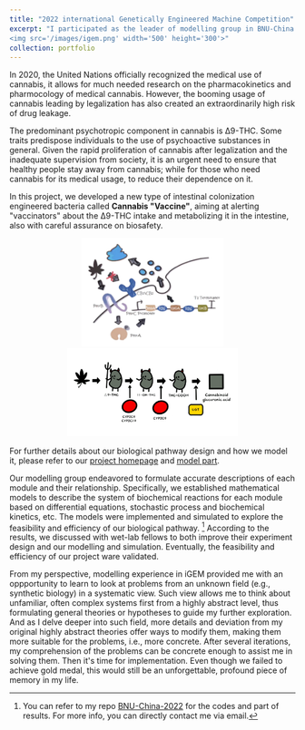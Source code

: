 ```yaml
---
title: "2022 international Genetically Engineered Machine Competition"
excerpt: "I participated as the leader of modelling group in BNU-China 2022, and we won silver medal finally.<br/>
<img src='/images/igem.png' width='500' height='300'>"
collection: portfolio
---
```


In 2020, the United Nations officially recognized the medical use of cannabis, it allows for much needed research on the pharmacokinetics and pharmocology of medical cannabis. However, the booming usage of cannabis leading by legalization has also created an extraordinarily high risk of drug leakage.

The predominant psychotropic component in cannabis is Δ9-THC. Some traits predispose individuals to the use of psychoactive substances in general. Given the rapid proliferation of cannabis after legalization and the inadequate supervision from society, it is an urgent need to ensure that healthy people stay away from cannabis; while for those who need cannabis for its medical usage, to reduce their dependence on it.

In this project, we developed a new type of intestinal colonization engineered bacteria called **Cannabis "Vaccine"**, aiming at alerting "vaccinators" about the Δ9-THC intake and metabolizing it in the intestine, also with careful assurance on biosafety.

<!-- ![Pathway for Δ9-THC detecting](images/../../images/igem-pathway1.png)
![Pathway for Δ9-THC degrading](images/../../images/igem-pathway2.png) -->
<center class='half'>
    <img src='/images/igem-pathway1.png' width='250' alt='Pathway for Δ9-THC detecting'><img src='/images/igem-pathway2.png' width='300' alt='Pathway for Δ9-THC degrading'>
</center>

For further details about our biological pathway design and how we model it, please refer to our [project homepage](https://2022.igem.wiki/bnu-china/) and [model part](https://2022.igem.wiki/bnu-china/model).

Our modelling group endeavored to formulate accurate descriptions of each module and their relationship. Specifically, we established mathematical models to describe the system of biochemical reactions for each module based on differential equations, stochastic process and biochemical kinetics, etc. The models were implemented and simulated to explore the feasibility and efficiency of our biological pathway. [^1] According to the results, we discussed with wet-lab fellows to both improve their experiment design and our modelling and simulation. Eventually, the feasibility and efficiency of our project ware validated.

From my perspective, modelling experience in iGEM provided me with an oppportunity to learn to look at problems from an unknown field (e.g., synthetic biology) in a systematic view. Such view allows me to think about unfamiliar, often complex systems first from a highly abstract level, thus formulating general theories or hypotheses to guide my further exploration. And as I delve deeper into such field, more details and deviation from my original highly abstract theories offer ways to modify them, making them more suitable for the problems, i.e., more concrete. After several iterations, my comprehension of the problems can be concrete enough to assist me in solving them. Then it's time for implementation. Even though we failed to achieve gold medal, this would still be an unforgettable, profound piece of memory in my life.

[^1]: You can refer to my repo [BNU-China-2022](https://github.com/HaoyuLu1022/BNU-China-2022) for the codes and part of results. For more info, you can directly contact me via email.